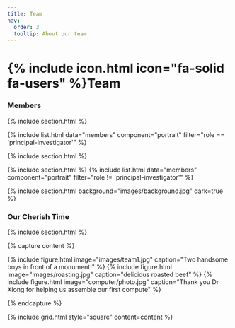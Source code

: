 ```yaml
---
title: Team
nav:
  order: 3
  tooltip: About our team
---
```


# {% include icon.html icon="fa-solid fa-users" %}Team

### Members

{% include section.html %}

{% include list.html data="members" component="portrait" filter="role == 'principal-investigator'" %}

{% include section.html %}

{% include section.html %}
{% include list.html data="members" component="portrait" filter="role != 'principal-investigator'" %}




{% include section.html background="images/background.jpg" dark=true %}

### Our Cherish Time

{% include section.html %}

{% capture content %}

{% include figure.html image="images/team1.jpg" caption="Two handsome boys in front of a monument!" %}
{% include figure.html image="images/roasting.jpg" caption="delicious roasted beef" %}
{% include figure.html image="computer/photo.jpg" caption="Thank you Dr Xiong for helping us assemble our first compute" %}

{% endcapture %}

{% include grid.html style="square" content=content %}









